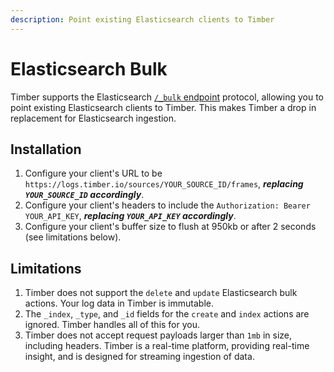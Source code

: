 ```yaml
---
description: Point existing Elasticsearch clients to Timber
---
```


# Elasticsearch Bulk

Timber supports the Elasticsearch [`/_bulk` endpoint](https://www.elastic.co/guide/en/elasticsearch/reference/current/docs-bulk.html) protocol, allowing you to point existing Elasticsearch clients to Timber. This makes Timber a drop in replacement for Elasticsearch ingestion.

## Installation

1. Configure your client's URL to be `https://logs.timber.io/sources/YOUR_SOURCE_ID/frames`, _**replacing `YOUR_SOURCE_ID` accordingly**_.
2. Configure your client's headers to include the `Authorization: Bearer YOUR_API_KEY`, _**replacing `YOUR_API_KEY` accordingly**_.
3. Configure your client's buffer size to flush at 950kb or after 2 seconds \(see limitations below\).

## Limitations

1. Timber does not support the `delete` and `update` Elasticsearch bulk actions. Your log data in Timber is immutable.
2. The `_index`, `_type`, and `_id` fields for the `create` and `index` actions are ignored. Timber handles all of this for you.
3. Timber does not accept request payloads larger than `1mb` in size, including headers. Timber is a real-time platform, providing real-time insight, and is designed for streaming ingestion of data.

